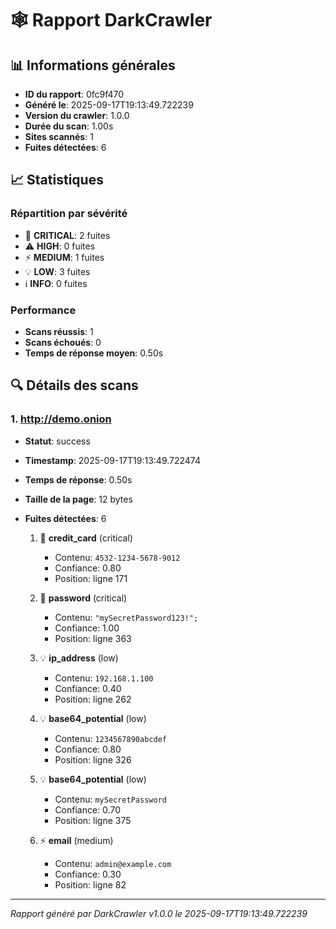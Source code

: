 # 🕸️ Rapport DarkCrawler

## 📊 Informations générales

- **ID du rapport**: 0fc9f470
- **Généré le**: 2025-09-17T19:13:49.722239
- **Version du crawler**: 1.0.0
- **Durée du scan**: 1.00s
- **Sites scannés**: 1
- **Fuites détectées**: 6

## 📈 Statistiques

### Répartition par sévérité
- 🚨 **CRITICAL**: 2 fuites
- ⚠️ **HIGH**: 0 fuites
- ⚡ **MEDIUM**: 1 fuites
- 💡 **LOW**: 3 fuites
- ℹ️ **INFO**: 0 fuites

### Performance
- **Scans réussis**: 1
- **Scans échoués**: 0
- **Temps de réponse moyen**: 0.50s

## 🔍 Détails des scans

### 1. http://demo.onion

- **Statut**: success
- **Timestamp**: 2025-09-17T19:13:49.722474
- **Temps de réponse**: 0.50s
- **Taille de la page**: 12 bytes
- **Fuites détectées**: 6

  1. 🚨 **credit_card** (critical)
     - Contenu: `4532-1234-5678-9012`
     - Confiance: 0.80
     - Position: ligne 171

  2. 🚨 **password** (critical)
     - Contenu: `"mySecretPassword123!";`
     - Confiance: 1.00
     - Position: ligne 363

  3. 💡 **ip_address** (low)
     - Contenu: `192.168.1.100`
     - Confiance: 0.40
     - Position: ligne 262

  4. 💡 **base64_potential** (low)
     - Contenu: `1234567890abcdef`
     - Confiance: 0.80
     - Position: ligne 326

  5. 💡 **base64_potential** (low)
     - Contenu: `mySecretPassword`
     - Confiance: 0.70
     - Position: ligne 375

  6. ⚡ **email** (medium)
     - Contenu: `admin@example.com`
     - Confiance: 0.30
     - Position: ligne 82


---
*Rapport généré par DarkCrawler v1.0.0 le 2025-09-17T19:13:49.722239*
